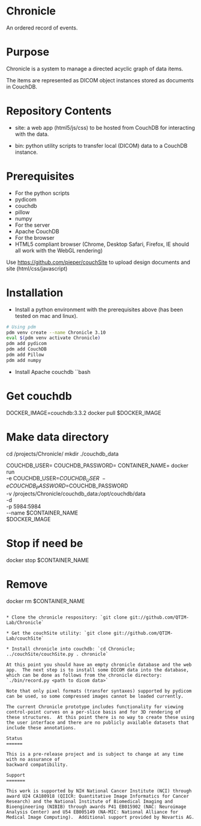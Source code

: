 Chronicle
=========

An ordered record of events.

Purpose
=======

Chronicle is a system to manage a directed acyclic graph of data items.

The items are represented as DICOM object instances stored as documents in CouchDB.

Repository Contents
===================

* site: a web app (html5/js/css) to be hosted from CouchDB for interacting with the data.

* bin: python utility scripts to transfer local (DICOM) data to a CouchDB instance.


Prerequisites
=============

* For the python scripts
 * pydicom
 * couchdb
 * pillow
 * numpy
* For the server
 * Apache CouchDB
* For the browser
 * HTML5 compliant browser (Chrome, Desktop Safari, Firefox, IE should all work with the WebGL rendering)

Use https://github.com/pieper/couchSite to upload design documents and site (html/css/javascript)

Installation
============

* Install a python environment with the prerequisites above (has been tested on mac and linux).
```bash
# Using pdm
pdm venv create --name Chronicle 3.10
eval $(pdm venv activate Chronicle)
pdm add pydicom
pdm add CouchDB
pdm add Pillow
pdm add numpy
```

* Install Apache couchdb
``bash
# Get couchdb
DOCKER_IMAGE=couchdb:3.3.2
docker pull $DOCKER_IMAGE

# Make data directory
cd /projects/Chronicle/
mkdir ./couchdb_data

COUCHDB_USER=
COUCHDB_PASSWORD=
CONTAINER_NAME=
docker run \
  -e COUCHDB_USER=$COUCHDB_USER \
  -e COUCHDB_PASSWORD=$COUCHDB_PASSWORD \
  -v /projects/Chronicle/couchdb_data:/opt/couchdb/data \
  -d \
  -p 5984:5984 \
  --name $CONTAINER_NAME \
  $DOCKER_IMAGE

# Stop if need be
docker stop $CONTAINER_NAME
# Remove
docker rm $CONTAINER_NAME
```

* Clone the chronicle respository: `git clone git://github.com/QTIM-Lab/Chronicle`

* Get the couchSite utility: `git clone git://github.com/QTIM-Lab/couchSite`

* Install chronicle into couchdb: `cd Chronicle; ../couchSite/couchSite.py . chronicle`

At this point you should have an empty chronicle database and the web app.  The next step is to install some DICOM data into the database, which can be done as follows from the chronicle directory: `./bin/record.py <path to dicom data>`

Note that only pixel formats (transfer syntaxes) supported by pydicom can be used, so some compressed images cannot be loaded currently.

The current Chronicle prototype includes functionality for viewing control-point curves on a per-slice basis and for 3D rendering of these structures.  At this point there is no way to create these using the user interface and there are no publicly available datasets that include these annotations.

Status
======

This is a pre-release project and is subject to change at any time with no assurance of
backward compatibility.

Support
=======

This work is supported by NIH National Cancer Institute (NCI) through award U24 CA180918 (QIICR: Quantitative Image Informatics for Cancer Research) and the National Institute of Biomedical Imaging and Bioengineering (NIBIB) through awards P41 EB015902 (NAC: Neuroimage Analysis Center) and U54 EB005149 (NA-MIC: National Alliance for Medical Image Computing).  Additional support provided by Novartis AG.
